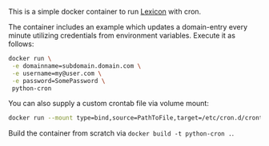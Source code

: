 This is a simple docker container to run [Lexicon](https://github.com/AnalogJ/lexicon) with cron.

The container includes an example which updates a domain-entry every minute utilizing credentials from environment variables. Execute it as follows:
``` sh
docker run \
 -e domainname=subdomain.domain.com \
 -e username=my@user.com \
 -e password=SomePassword \
 python-cron
```

You can also supply a custom crontab file via volume mount:
``` sh
docker run --mount type=bind,source=PathToFile,target=/etc/cron.d/crontab,readonly python-cron
```

Build the container from scratch via `docker build -t python-cron .`.